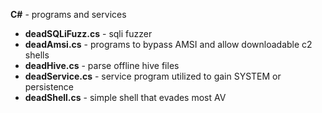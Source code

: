 <b>C#</b> - programs and services
- <B>deadSQLiFuzz.cs</B> - sqli fuzzer
- <B>deadAmsi.cs</B> - programs to bypass AMSI and allow downloadable c2 shells
- <B>deadHive.cs</B> - parse offline hive files
- <b>deadService.cs</b> - service program utilized to gain SYSTEM or persistence
- <b>deadShell.cs</b> - simple shell that evades most AV
<br>
